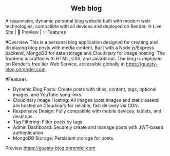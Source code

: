 <h2 align="center">Web blog</h2>

A responsive, dynamic personal blog website built with modern web technologies, compatible with all devices and deployed on Render.
🌐 Live Site | 🚀 Preview | ✨ Features

#Overview
This is a personal blog application designed for creating and displaying blog posts with media content. Built with a Node.js/Express backend, MongoDB for data storage and Cloudinary for image hosting. The frontend is crafted with HTML, CSS, and JavaScript. The blog is deployed on Render’s free tier Web Service, accessible globally at https://guesty-blog.onrender.com.

#Features
* Dynamic Blog Posts: Create posts with titles,
content, tags, optional images, and YouTube song links.
* Cloudinary Image Hosting: All images (post images and static assets) are hosted on Cloudinary for reliable, fast delivery via CDN.
* Responsive Design: Fully compatible with mobile devices, tablets, and desktops.
* Tag Filtering: Filter posts by tags.
* Admin Dashboard: Securely create and manage posts with JWT-based authentication.
* MongoDB Storage: Persistent storage for posts.

Preview
https://guesty-blog.onrender.com